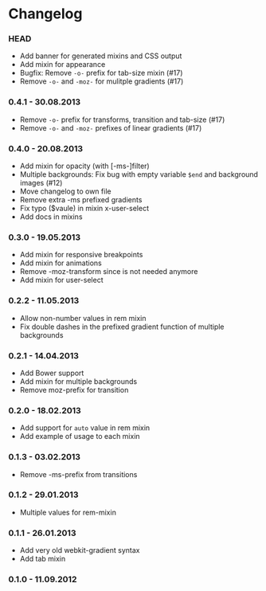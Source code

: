 # Changelog

### HEAD

* Add banner for generated mixins and CSS output
* Add mixin for appearance
* Bugfix: Remove `-o-` prefix for tab-size mixin (#17)
* Remove `-o-` and `-moz-` for mulitple gradients (#17)

### 0.4.1 - 30.08.2013

* Remove `-o-` prefix for transforms, transition and tab-size (#17)
* Remove `-o-` and `-moz-` prefixes of linear gradients (#17)

### 0.4.0 - 20.08.2013
* Add mixin for opacity (with [-ms-]filter)
* Multiple backgrounds: Fix bug with empty variable `$end` and background images (#12)
* Move changelog to own file
* Remove extra -ms prefixed gradients
* Fix typo ($vaule) in mixin x-user-select
* Add docs in mixins

### 0.3.0 - 19.05.2013
* Add mixin for responsive breakpoints
* Add mixin for animations
* Remove -moz-transform since is not needed anymore
* Add mixin for user-select

### 0.2.2 - 11.05.2013
* Allow non-number values in rem mixin
* Fix double dashes in the prefixed gradient function of multiple backgrounds

### 0.2.1 - 14.04.2013
* Add Bower support
* Add mixin for multiple backgrounds
* Remove moz-prefix for transition

### 0.2.0 - 18.02.2013
* Add support for `auto` value in rem mixin
* Add example of usage to each mixin

### 0.1.3 - 03.02.2013
* Remove -ms-prefix from transitions

### 0.1.2 - 29.01.2013
* Multiple values for rem-mixin

### 0.1.1 - 26.01.2013
* Add very old webkit-gradient syntax
* Add tab mixin

### 0.1.0 - 11.09.2012
